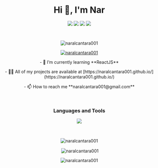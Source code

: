 <h1 align="center">Hi 👋, I'm Nar</h1>
<p align="center">
  
<a href="https://twitter.com/naralcantara01" target="_blank">
<img src="https://skillicons.dev/icons?i=twitter&theme=dark" ></a>
 
<a href="https://linkedin.com/in/naralcantara001" target="_blank">
<img src="https://skillicons.dev/icons?i=linkedin&theme=dark" ></a>
  
 <a href="https://www.instagram.com/naralcantara01/" target="_blank">
<img src="https://skillicons.dev/icons?i=instagram&theme=dark" ></a>
  
 <a href="https://codepen.io/naralcantara001" target="_blank">
<img src="https://skillicons.dev/icons?i=codepen&theme=dark" ></a>
 </p>
 
 <br>
<p align="center"> <img src="https://komarev.com/ghpvc/?username=naralcantara001&label=Profile%20views&color=0e75b6&style=flat" alt="naralcantara001" /> </p>

<p align="center"> <a href="https://github.com/ryo-ma/github-profile-trophy"><img src="https://github-profile-trophy.vercel.app/?username=naralcantara001" alt="naralcantara001"/></a> </p>


<p align="center"> 
- 🌱 I’m currently learning **ReactJS**
</p>
<p align="center"> 
- 👨‍💻 All of my projects are available at [https://naralcantara001.github.io/](https://naralcantara001.github.io/)
</p>
  <p align="center"> 
- 📫 How to reach me **naralcantara001@gmail.com**
</p>
<br>
 
<h3 align="center">Languages and Tools</h3>
<div align="center">
   <img src="https://skillicons.dev/icons?i=css,html,javascript,sass,react,figma&theme=dark" />
</div>
<br>
<br>


<p align="center"><img align="center" src="https://github-readme-stats.vercel.app/api/top-langs?username=naralcantara001&show_icons=true&locale=en&theme=tokyonight&layout=compact" alt="naralcantara001" /></p>

<p align="center">&nbsp;<img align="center" src="https://github-readme-stats.vercel.app/api?username=naralcantara001&theme=tokyonight&show_icons=true&locale=en" alt="naralcantara001" /></p>

<p align="center"><img align="center" src="https://github-readme-streak-stats.herokuapp.com/?user=naralcantara001&theme=dark" alt="naralcantara001" /></p>
